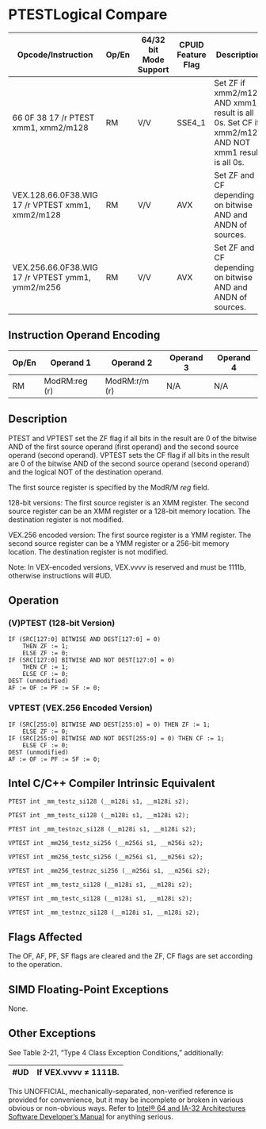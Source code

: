 # PTEST**Logical Compare**

| Opcode/Instruction                               | Op/En | 64/32 bit Mode Support | CPUID Feature Flag | Description                                                                                       |
| ------------------------------------------------ | ----- | ---------------------- | ------------------ | ------------------------------------------------------------------------------------------------- |
| 66 0F 38 17 /r PTEST xmm1, xmm2/m128             | RM    | V/V                    | SSE4_1             | Set ZF if xmm2/m128 AND xmm1 result is all 0s. Set CF if xmm2/m128 AND NOT xmm1 result is all 0s. |
| VEX.128.66.0F38.WIG 17 /r VPTEST xmm1, xmm2/m128 | RM    | V/V                    | AVX                | Set ZF and CF depending on bitwise AND and ANDN of sources.                                       |
| VEX.256.66.0F38.WIG 17 /r VPTEST ymm1, ymm2/m256 | RM    | V/V                    | AVX                | Set ZF and CF depending on bitwise AND and ANDN of sources.                                       |

## Instruction Operand Encoding

| Op/En | Operand 1     | Operand 2     | Operand 3 | Operand 4 |
| ----- | ------------- | ------------- | --------- | --------- |
| RM    | ModRM:reg (r) | ModRM:r/m (r) | N/A       | N/A       |

## Description

PTEST and VPTEST set the ZF flag if all bits in the result are 0 of the bitwise AND of the first source operand (first operand) and the second source operand (second operand). VPTEST sets the CF flag if all bits in the result are 0 of the bitwise AND of the second source operand (second operand) and the logical NOT of the destination operand.

The first source register is specified by the ModR/M _reg_ field.

128-bit versions: The first source register is an XMM register. The second source register can be an XMM register or a 128-bit memory location. The destination register is not modified.

VEX.256 encoded version: The first source register is a YMM register. The second source register can be a YMM register or a 256-bit memory location. The destination register is not modified.

Note: In VEX-encoded versions, VEX.vvvv is reserved and must be 1111b, otherwise instructions will #​​​UD.

## Operation

### (V)PTEST (128-bit Version)

```
IF (SRC[127:0] BITWISE AND DEST[127:0] = 0)
    THEN ZF := 1;
    ELSE ZF := 0;
IF (SRC[127:0] BITWISE AND NOT DEST[127:0] = 0)
    THEN CF := 1;
    ELSE CF := 0;
DEST (unmodified)
AF := OF := PF := SF := 0;

```

### VPTEST (VEX.256 Encoded Version)

```
IF (SRC[255:0] BITWISE AND DEST[255:0] = 0) THEN ZF := 1;
    ELSE ZF := 0;
IF (SRC[255:0] BITWISE AND NOT DEST[255:0] = 0) THEN CF := 1;
    ELSE CF := 0;
DEST (unmodified)
AF := OF := PF := SF := 0;

```

## Intel C/C++ Compiler Intrinsic Equivalent

```
PTEST int _mm_testz_si128 (__m128i s1, __m128i s2);

```

```
PTEST int _mm_testc_si128 (__m128i s1, __m128i s2);

```

```
PTEST int _mm_testnzc_si128 (__m128i s1, __m128i s2);

```

```
VPTEST int _mm256_testz_si256 (__m256i s1, __m256i s2);

```

```
VPTEST int _mm256_testc_si256 (__m256i s1, __m256i s2);

```

```
VPTEST int _mm256_testnzc_si256 (__m256i s1, __m256i s2);

```

```
VPTEST int _mm_testz_si128 (__m128i s1, __m128i s2);

```

```
VPTEST int _mm_testc_si128 (__m128i s1, __m128i s2);

```

```
VPTEST int _mm_testnzc_si128 (__m128i s1, __m128i s2);

```

## Flags Affected

The OF, AF, PF, SF flags are cleared and the ZF, CF flags are set according to the operation.

## SIMD Floating-Point Exceptions

None.

## Other Exceptions

See Table 2-21, “Type 4 Class Exception Conditions,” additionally:

| #​​​UD | If VEX.vvvv ≠ 1111B. |
| ------ | -------------------- |

This UNOFFICIAL, mechanically-separated, non-verified reference is provided for convenience, but it may be
incomplete or broken in various obvious or non-obvious
ways. Refer to [Intel® 64 and IA-32 Architectures Software Developer’s Manual](https://software.intel.com/en-us/download/intel-64-and-ia-32-architectures-sdm-combined-volumes-1-2a-2b-2c-2d-3a-3b-3c-3d-and-4) for anything serious.
